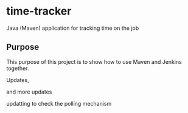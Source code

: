 # time-tracker
Java (Maven) application for tracking time on the job

## Purpose

This purpose of this project is to show how to use Maven and Jenkins together.

Updates, 

and more updates


updatting to check the polling mechanism
